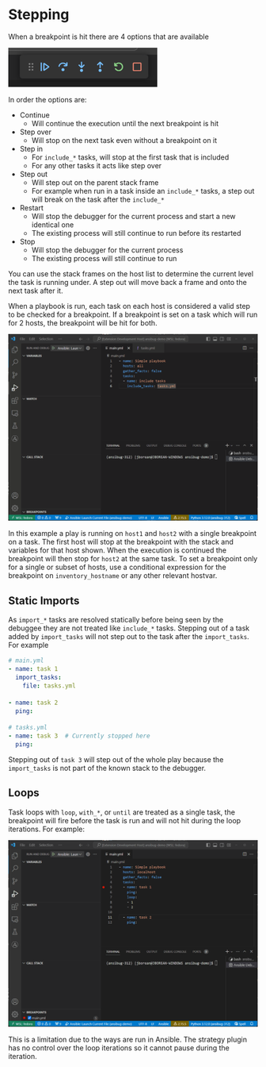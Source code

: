 # Stepping
When a breakpoint is hit there are 4 options that are available

![stepping_options](./images/stepping_options.png)

In order the options are:

+ Continue
  + Will continue the execution until the next breakpoint is hit
+ Step over
  + Will stop on the next task even without a breakpoint on it
+ Step in
  + For `include_*` tasks, will stop at the first task that is included
  + For any other tasks it acts like step over
+ Step out
  + Will step out on the parent stack frame
  + For example when run in a task inside an `include_*` tasks, a step out will break on the task after the `include_*`
+ Restart
  + Will stop the debugger for the current process and start a new identical one
  + The existing process will still continue to run before its restarted
+ Stop
  + Will stop the debugger for the current process
  + The existing process will still continue to run

You can use the stack frames on the host list to determine the current level the task is running under.
A step out will move back a frame and onto the next task after it.

When a playbook is run, each task on each host is considered a valid step to be checked for a breakpoint.
If a breakpoint is set on a task which will run for 2 hosts, the breakpoint will be hit for both.

![include_with_hosts](./images/include_with_hosts.gif)

In this example a play is running on `host1` and `host2` with a single breakpoint on a task.
The first host will stop at the breakpoint with the stack and variables for that host shown.
When the execution is continued the breakpoint will then stop for `host2` at the same task.
To set a breakpoint only for a single or subset of hosts, use a conditional expression for the breakpoint on `inventory_hostname` or any other relevant hostvar.

## Static Imports

As `import_*` tasks are resolved statically before being seen by the debuggee they are not treated like `include_*` tasks.
Stepping out of a task added by `import_tasks` will not step out to the task after the `import_tasks`.
For example

```yaml
# main.yml
- name: task 1
  import_tasks:
    file: tasks.yml

- name: task 2
  ping:

# tasks.yml
- name: task 3  # Currently stopped here
  ping:
```

Stepping out of `task 3` will step out of the whole play because the `import_tasks` is not part of the known stack to the debugger.

## Loops
Task loops with `loop`, `with_*`, or `until` are treated as a single task, the breakpoint will fire before the task is run and will not hit during the loop iterations.
For example:

![loop_stepping](./images/loop_stepping.gif)

This is a limitation due to the ways are run in Ansible.
The strategy plugin has no control over the loop iterations so it cannot pause during the iteration.
